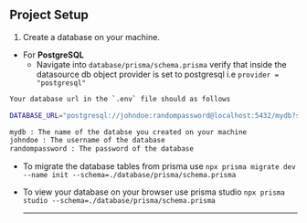## Project Setup

1. Create a database on your machine.

- For **PostgreSQL**
  - Navigate into `database/prisma/schema.prisma` verify that inside the datasource db object provider is set to postgresql i.e `provider = "postgresql"`

```bash
Your database url in the `.env` file should as follows

DATABASE_URL="postgresql://johndoe:randompassword@localhost:5432/mydb?schema=public"

mydb : The name of the databse you created on your machine
johndoe : The username of the database
randompassword : The password of the database
```

- To migrate the database tables from prisma use `npx prisma migrate dev --name init --schema=./database/prisma/schema.prisma`
- To view your database on your browser use prisma studio `npx prisma studio --schema=./database/prisma/schema.prisma`

  ***